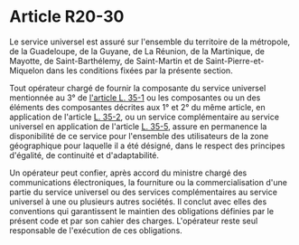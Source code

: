 # Article R20-30

Le service universel est assuré sur l'ensemble du territoire de la métropole, de la Guadeloupe, de la Guyane, de La Réunion, de la Martinique, de Mayotte, de Saint-Barthélemy, de Saint-Martin et de Saint-Pierre-et-Miquelon dans les conditions fixées par la présente section. 

Tout opérateur chargé de fournir la composante du service universel mentionnée au 3° de [l'article L. 35-1][1] ou les composantes ou un des éléments des composantes décrites aux 1° et 2° du même article, en application de l'article [L. 35-2][2], ou un service complémentaire au service universel en application de l'article [L. 35-5][3], assure en permanence la disponibilité de ce service pour l'ensemble des utilisateurs de la zone géographique pour laquelle il a été désigné, dans le respect des principes d'égalité, de continuité et d'adaptabilité. 

Un opérateur peut confier, après accord du ministre chargé des communications électroniques, la fourniture ou la commercialisation d'une partie du service universel ou des services complémentaires au service universel à une ou plusieurs autres sociétés. Il conclut avec elles des conventions qui garantissent le maintien des obligations définies par le présent code et par son cahier des charges. L'opérateur reste seul responsable de l'exécution de ces obligations.

 [1]: /affichCodeArticle.do?cidTexte=LEGITEXT000006070987&idArticle=LEGIARTI000006465416&dateTexte=&categorieLien=cid
 [2]: /affichCodeArticle.do?cidTexte=LEGITEXT000006070987&idArticle=LEGIARTI000006465807&dateTexte=&categorieLien=cid
 [3]: /affichCodeArticle.do?cidTexte=LEGITEXT000006070987&idArticle=LEGIARTI000006465818&dateTexte=&categorieLien=cid